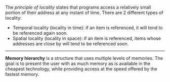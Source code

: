The *principle of locality* states that programs access a relatively small portion of their address at any instant of time. There are 2 different types of locality:
- Temporal locality (locality in time): if an item is referenced, it will tend to be referenced again soon.
- Spatial locality (locality in space): if an item is referenced, items whose addresses are close by will tend to be referenced soon.

---

**Memory hierarchy** is a structure that uses multiple levels of memories. The goal is to present the user with as much memory as is available in the cheapest technology, while providing access at the speed offered by the fastest memory.
